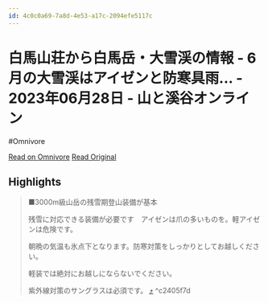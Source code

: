 ```yaml
---
id: 4c0c0a69-7a8d-4e53-a17c-2094efe5117c
---
```


# 白馬山荘から白馬岳・大雪渓の情報 - 6月の大雪渓はアイゼンと防寒具雨... - 2023年06月28日 - 山と溪谷オンライン
#Omnivore

[Read on Omnivore](https://omnivore.app/me/6-2023-06-28-19007fa534e)
[Read Original](https://www.yamakei-online.com/mt_info/info_detail.php?id=34363)

## Highlights

> ■3000m級山岳の残雪期登山装備が基本
> 
> 残雪に対応できる装備が必要です　アイゼンは爪の多いものを。軽アイゼンは危険です。
> 
> 朝晩の気温も氷点下となります。防寒対策をしっかりとしてお越しください。
> 
> 軽装では絶対にお越しにならないでください。
> 
> 紫外線対策のサングラスは必須です。 [⤴️](https://omnivore.app/me/6-2023-06-28-19007fa534e#c2405f7d-23db-42f3-934a-2986bf4cde49)  ^c2405f7d

